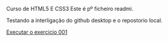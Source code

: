 Curso de HTML5 E CSS3
Este é pº ficheiro readmi.

Testando a interligação do github desktop e o repostorio local.

<a href="https://pedro-edwaine-da-silva.github.io/html-css/Exercicios/exe001/index.html">Executar o exercicio 001</a>